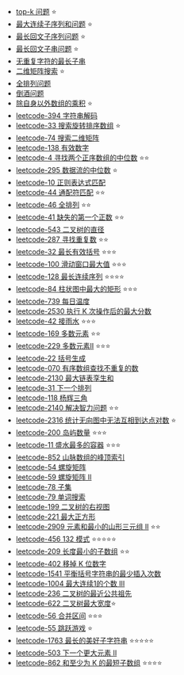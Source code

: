 - [top-k 问题](top-k) ⭐️
- [最大连续子序列和问题](largest-sum-contiguous-subarray) ⭐️
- [最长回文子序列问题](longest-palindromic-subsequence) ⭐️
- [最长回文子串问题](longest-palindromic-substring) ⭐️
- [无重复字符的最长子串](longest-substring-without-repeat-chars)
- [二维矩阵搜索](matrix-sorted-search) ⭐️
- [全排列问题](permutation)
- [倒酒问题](pour-problem)
- [除自身以外数组的乘积](product-of-array-except-self) ⭐️
- [leetcode-394 字符串解码](leetcode-394-decode-string)
- [leetcode-33  搜索旋转排序数组](leetcode-33-search-in-rotated-sorted-array) ⭐️
- [leetcode-74 搜索二维矩阵](leetcode-74-search-a-2d-matrix)
- [leetcode-138 有效数字](leetcode-138-validate-number)
- [leetcode-4 寻找两个正序数组的中位数](leetcode-4-median-of-two-sorted-arrays) ⭐️⭐️
- [leetcode-295 数据流的中位数](leetcode-295-find-median-from-data-stream) ⭐️
- [leetcode-10 正则表达式匹配](leetcode-10-regular-expression-matching)
- [leetcode-44 通配符匹配](leetcode-44-wildcard-matching) ⭐️⭐️
- [leetcode-46 全排列](leetcode-46-permutations) ⭐️⭐️
- [leetcode-41 缺失的第一个正数](leetcode-41-first-missing-positive) ⭐️⭐️
- [leetcode-543 二叉树的直径](leetcode-543-diameter-of-binary-tree)
- [leetcode-287 寻找重复数](leetcode-287-find-the-duplicate-number) ⭐️⭐️
- [leetcode-32 最长有效括号](leetcode-32-longest-valid-parentheses) ⭐️⭐️⭐️
- [leetcode-100 滑动窗口最大值](leetcode-100-sliding-window-maximum) ⭐️⭐️⭐️
- [leetcode-128 最长连续序列](leetcode-128-longest-consecutive-sequence) ⭐️⭐️⭐️⭐️
- [leetcode-84 柱状图中最大的矩形](leetcode-84-largest-rectangle-in-histogram) ⭐️⭐️⭐️
- [leetcode-739 每日温度](leetcode-739-daily-temperatures)
- [leetcode-2530 执行 K 次操作后的最大分数](leetcode-2530-maximal-score-after-applying-k-operations)
- [leetcode-42 接雨水](leetcode-42-trapping-rain-water) ⭐️⭐️⭐️
- [leetcode-169 多数元素](leetcode-169-majority-element) ⭐️⭐️
- [leetcode-229 多数元素II](leetcode-229-majority-element-ii) ⭐️⭐️⭐️
- [leetcode-22 括号生成](leetcode-22-generate-parentheses )
- [leetcode-070 有序数组查找不重复的数](leetcode-070-skFtm2)
- [leetcode-2130 最大链表孪生和](leetcode-2130-maximum-twin-sum-of-a-linked-list)
- [leetcode-31 下一个排列](leetcode-31-next-permutation)
- [leetcode-118 杨辉三角](leetcode-118-pascals-triangle)
- [leetcode-2140 解决智力问题](leetcode-2140-solving-questions-with-brainpower) ⭐️⭐️
- [leetcode-2316 统计无向图中无法互相到达点对数](leetcode-2316-count-unreachable-pairs-of-nodes-in-an-undirected-graph) ⭐️
- [leetcode-200 岛屿数量](leetcode-200-number-of-islands) ⭐️⭐️⭐️
- [leetcode-11 盛水最多的容器](leetcode-11-container-with-most-water) ⭐️⭐️⭐️
- [leetcode-852 山脉数组的峰顶索引](leetcode-852-peak-index-in-a-mountain-array)
- [leetcode-54 螺旋矩阵](leetcode-54-spiral-matrix)
- [leetcode-59 螺旋矩阵 II](leetcode-59-spiral-matrix-ii)
- [leetcode-78 子集](leetcode-78-subsets)
- [leetcode-79 单词搜索](leetcode-79-word-search)
- [leetcode-199 二叉树的右视图](leetcode-199-binary-tree-right-side-view)
- [leetcode-221 最大正方形](leetcode-221-maximal-square)
- [leetcode-2909 元素和最小的山形三元组 II](leetcode-2909-minimum-sum-of-mountain-triplets-ii) ⭐️⭐️
- [leetcode-456  132 模式](leetcode-132-pattern) ⭐️⭐️⭐️⭐️⭐️
- [leetcode-209 长度最小的子数组](leetcode-209-minimum-size-subarray-sum) ⭐️⭐️
- [leetcode-402 移掉 K 位数字](leetcode-402-remove-k-digits)
- [leetcode-1541 平衡括号字符串的最少插入次数](leetcode-1541-minimum-insertions-to-balance-a-parentheses-string)
- [leetcode-1004 最大连续1的个数 III](leetcode-1004-max-consecutive-ones-iii)
- [leetcode-236 二叉树的最近公共祖先](leetcode-236-lowest-common-ancestor-of-a-binary-tree)
- [leetcode-622 二叉树最大宽度](leetcode-662-maximum-width-of-binary-tree)⭐️
- [leetcode-56 合并区间](leetcode-56-merge-intervals) ⭐️⭐️⭐️
- [leetcode-55 跳跃游戏](leetcode-55-jump-game) ⭐️
- [leetcode-1763 最长的美好子字符串](leetcode-1763-longest-nice-substring) ⭐️⭐️⭐️⭐️⭐️
- [leetcode-503 下一个更大元素 II](leetcode-503-next-greater-element-ii)
- [leetcode-862 和至少为 K 的最短子数组](leetcode-862-shortest-subarray-with-sum-at-least-k) ⭐️⭐️⭐️⭐️
